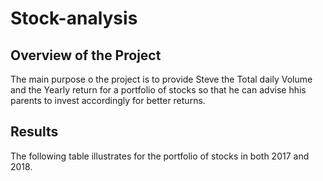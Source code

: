 # **Stock-analysis**
## Overview of the Project
The main purpose o the project is to provide Steve the Total daily Volume and the Yearly return for a portfolio of stocks so that he can advise hhis parents to invest accordingly for better returns.
## Results
The following table illustrates for the portfolio of stocks in both 2017 and 2018. 

